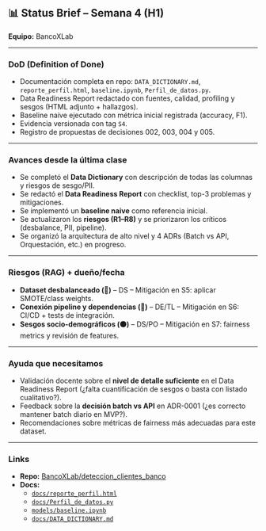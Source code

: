 ## 📊 Status Brief – Semana 4 (H1)

**Equipo:** BancoXLab  

---

### DoD (Definition of Done)
- Documentación completa en repo: `DATA_DICTIONARY.md`, `reporte_perfil.html`, `baseline.ipynb`, `Perfil_de_datos.py`.  
- Data Readiness Report redactado con fuentes, calidad, profiling y sesgos (HTML adjunto + hallazgos).  
- Baseline naive ejecutado con métrica inicial registrada (accuracy, F1).  
- Evidencia versionada con tag `S4`.  
- Registro de propuestas de decisiones 002, 003, 004 y 005.
---

### Avances desde la última clase
- Se completó el **Data Dictionary** con descripción de todas las columnas y riesgos de sesgo/PII.  
- Se redactó el **Data Readiness Report** con checklist, top-3 problemas y mitigaciones.  
- Se implementó un **baseline naive** como referencia inicial.  
- Se actualizaron los **riesgos (R1–R8)** y se priorizaron los críticos (desbalance, PII, pipeline).  
- Se organizó la arquitectura de alto nivel y 4 ADRs (Batch vs API, Orquestación, etc.) en progreso.  

---

### Riesgos (RAG) + dueño/fecha
- **Dataset desbalanceado (🔴)** – DS  – Mitigación en S5: aplicar SMOTE/class weights.  
- **Conexión pipeline y dependencias (🔴)** – DE/TL – Mitigación en S6: CI/CD + tests de integración.  
- **Sesgos socio-demográficos (🟠)** – DS/PO – Mitigación en S7: fairness metrics y revisión de features.  

---
### Ayuda que necesitamos
- Validación docente sobre el **nivel de detalle suficiente** en el Data Readiness Report (¿falta cuantificación de sesgos o basta con listado cualitativo?).  
- Feedback sobre la **decisión batch vs API** en ADR-0001 (¿es correcto mantener batch diario en MVP?).  
- Recomendaciones sobre métricas de fairness más adecuadas para este dataset.

---

### Links
- **Repo:** [BancoXLab/deteccion_clientes_banco](https://github.com/BancoXLab/deteccion_clientes_banco)  
- **Docs:**  
  - [`docs/reporte_perfil.html`](https://github.com/BancoXLab/deteccion_clientes_banco/blob/main/docs/reporte_perfil.html)  
  - [`docs/Perfil_de_datos.py`](https://github.com/BancoXLab/deteccion_clientes_banco/blob/main/scr/ingesta/Perfil_de_datos.py)  
  - [`models/baseline.ipynb`](https://github.com/BancoXLab/deteccion_clientes_banco/blob/main/models/baseline.ipynb)  
  - [`docs/DATA_DICTIONARY.md`](https://github.com/BancoXLab/deteccion_clientes_banco/blob/main/docs/DATA_DICTIONARY.md)  
